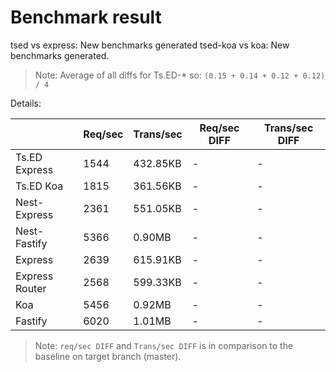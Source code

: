 # Benchmark result

tsed vs express: New benchmarks generated
tsed-koa vs koa: New benchmarks generated.

> Note: 
> Average of all diffs for Ts.ED-* so: `(0.15 + 0.14 + 0.12 + 0.12) / 4`

Details:

|                | Req/sec | Trans/sec | Req/sec DIFF | Trans/sec DIFF |
| -------------- | ------- | --------- | ------------ | -------------- |
| Ts.ED Express  | 1544    | 432.85KB  | -            | -              |
| Ts.ED Koa      | 1815    | 361.56KB  | -            | -              |
| Nest-Express   | 2361    | 551.05KB  | -            | -              |
| Nest-Fastify   | 5366    | 0.90MB    | -            | -              |
| Express        | 2639    | 615.91KB  | -            | -              |
| Express Router | 2568    | 599.33KB  | -            | -              |
| Koa            | 5456    | 0.92MB    | -            | -              |
| Fastify        | 6020    | 1.01MB    | -            | -              |

> Note:
> `req/sec DIFF` and `Trans/sec DIFF` is in comparison to the baseline on target branch (master).